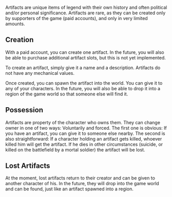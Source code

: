 Artifacts are unique items of legend with their own history and often political and/or personal significance. Artifacts are rare, as they can be created only by supporters of the game (paid accounts), and only in very limited amounts.


Creation
--------
With a paid account, you can create one artifact. In the future, you will also be able to purchase additional artifact slots, but this is not yet implemented.

To create an artifact, simply give it a name and a description. Artifacts do not have any mechanical values.

Once created, you can spawn the artifact into the world. You can give it to any of your characters. In the future, you will also be able to drop it into a region of the game world so that someone else will find it.


Possession
----------
Artifacts are property of the character who owns them. They can change owner in one of two ways: Voluntarily and forced. The first one is obvious: If you have an artifact, you can give it to someone else nearby. The second is also straightforward: If a character holding an artifact gets killed, whoever killed him will get the artifact. If he dies in other circumstances (suicide, or killed on the battlefield by a mortal soldier) the artifact will be lost.


Lost Artifacts
--------------
At the moment, lost artifacts return to their creator and can be given to another character of his. In the future, they will drop into the game world and can be found, just like an artifact spawned into a region.
